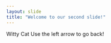```yaml
---
layout: slide
title: "Welcome to our second slide!"
---
```

Witty Cat
Use the left arrow to go back!
